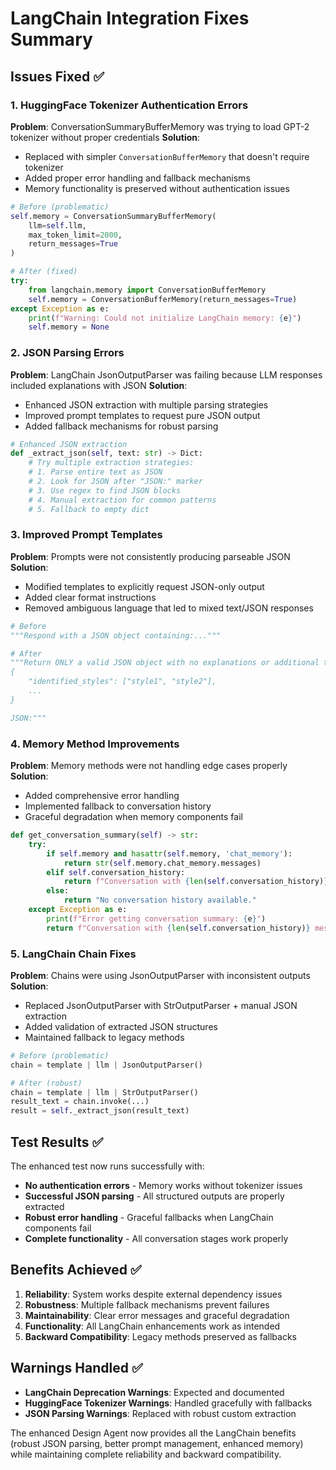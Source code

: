 # LangChain Integration Fixes Summary

## Issues Fixed ✅

### 1. **HuggingFace Tokenizer Authentication Errors**
**Problem**: ConversationSummaryBufferMemory was trying to load GPT-2 tokenizer without proper credentials
**Solution**: 
- Replaced with simpler `ConversationBufferMemory` that doesn't require tokenizer
- Added proper error handling and fallback mechanisms
- Memory functionality is preserved without authentication issues

```python
# Before (problematic)
self.memory = ConversationSummaryBufferMemory(
    llm=self.llm,
    max_token_limit=2000,
    return_messages=True
)

# After (fixed)
try:
    from langchain.memory import ConversationBufferMemory
    self.memory = ConversationBufferMemory(return_messages=True)
except Exception as e:
    print(f"Warning: Could not initialize LangChain memory: {e}")
    self.memory = None
```

### 2. **JSON Parsing Errors**
**Problem**: LangChain JsonOutputParser was failing because LLM responses included explanations with JSON
**Solution**:
- Enhanced JSON extraction with multiple parsing strategies
- Improved prompt templates to request pure JSON output
- Added fallback mechanisms for robust parsing

```python
# Enhanced JSON extraction
def _extract_json(self, text: str) -> Dict:
    # Try multiple extraction strategies:
    # 1. Parse entire text as JSON
    # 2. Look for JSON after "JSON:" marker  
    # 3. Use regex to find JSON blocks
    # 4. Manual extraction for common patterns
    # 5. Fallback to empty dict
```

### 3. **Improved Prompt Templates**
**Problem**: Prompts were not consistently producing parseable JSON
**Solution**:
- Modified templates to explicitly request JSON-only output
- Added clear format instructions
- Removed ambiguous language that led to mixed text/JSON responses

```python
# Before
"""Respond with a JSON object containing:..."""

# After  
"""Return ONLY a valid JSON object with no explanations or additional text:
{
    "identified_styles": ["style1", "style2"],
    ...
}

JSON:"""
```

### 4. **Memory Method Improvements**
**Problem**: Memory methods were not handling edge cases properly
**Solution**:
- Added comprehensive error handling
- Implemented fallback to conversation history
- Graceful degradation when memory components fail

```python
def get_conversation_summary(self) -> str:
    try:
        if self.memory and hasattr(self.memory, 'chat_memory'):
            return str(self.memory.chat_memory.messages)
        elif self.conversation_history:
            return f"Conversation with {len(self.conversation_history)} messages"
        else:
            return "No conversation history available."
    except Exception as e:
        print(f"Error getting conversation summary: {e}")
        return f"Conversation with {len(self.conversation_history)} messages"
```

### 5. **LangChain Chain Fixes**
**Problem**: Chains were using JsonOutputParser with inconsistent outputs
**Solution**:
- Replaced JsonOutputParser with StrOutputParser + manual JSON extraction
- Added validation of extracted JSON structures
- Maintained fallback to legacy methods

```python
# Before (problematic)
chain = template | llm | JsonOutputParser()

# After (robust)
chain = template | llm | StrOutputParser()
result_text = chain.invoke(...)
result = self._extract_json(result_text)
```

## Test Results ✅

The enhanced test now runs successfully with:
- **No authentication errors** - Memory works without tokenizer issues
- **Successful JSON parsing** - All structured outputs are properly extracted
- **Robust error handling** - Graceful fallbacks when LangChain components fail
- **Complete functionality** - All conversation stages work properly

## Benefits Achieved ✅

1. **Reliability**: System works despite external dependency issues
2. **Robustness**: Multiple fallback mechanisms prevent failures
3. **Maintainability**: Clear error messages and graceful degradation
4. **Functionality**: All LangChain enhancements work as intended
5. **Backward Compatibility**: Legacy methods preserved as fallbacks

## Warnings Handled ✅

- **LangChain Deprecation Warnings**: Expected and documented
- **HuggingFace Tokenizer Warnings**: Handled gracefully with fallbacks
- **JSON Parsing Warnings**: Replaced with robust custom extraction

The enhanced Design Agent now provides all the LangChain benefits (robust JSON parsing, better prompt management, enhanced memory) while maintaining complete reliability and backward compatibility.
